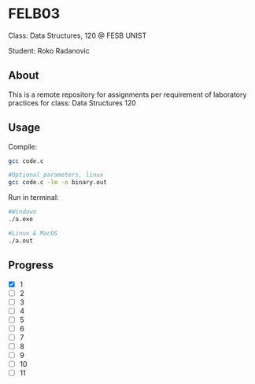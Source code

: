 # FELB03
Class: Data Structures, 120 @ FESB UNIST

Student: Roko Radanovic

## About

This is a remote repository for assignments per requirement of laboratory practices for class: Data Structures 120

## Usage
Compile:
```sh
gcc code.c

#Optional parameters, linux
gcc code.c -lm -o binary.out
```
Run in terminal:
```sh
#Windows
./a.exe

#Linux & MacOS
./a.out 
```

## Progress
- [x] 1
- [ ] 2
- [ ] 3
- [ ] 4
- [ ] 5
- [ ] 6
- [ ] 7
- [ ] 8
- [ ] 9
- [ ] 10
- [ ] 11